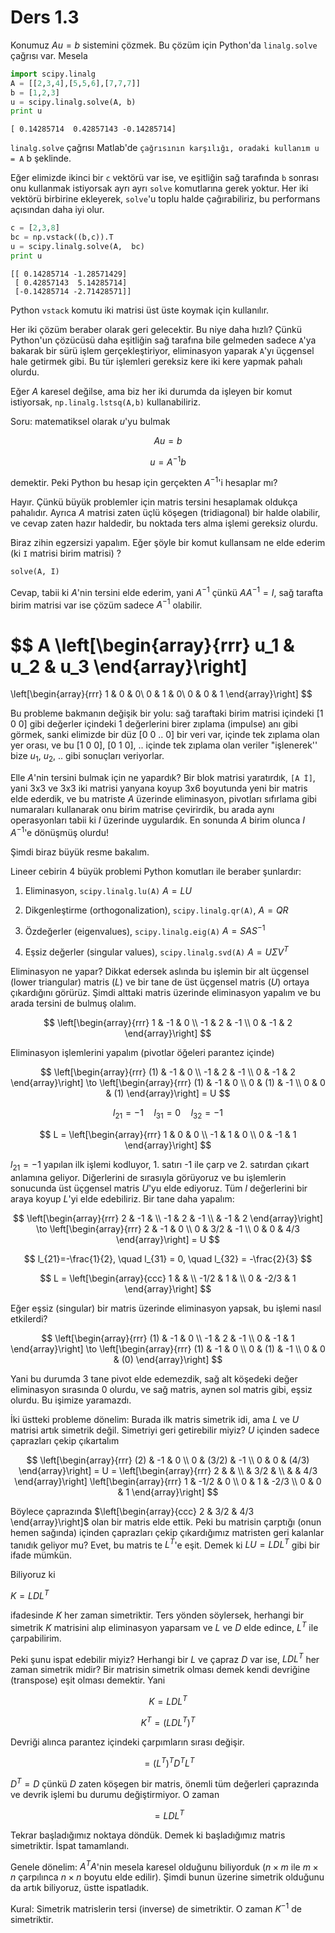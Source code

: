 # Ders 1.3

Konumuz $Au = b$ sistemini çözmek. Bu çözüm için Python'da
`linalg.solve` çağrısı var. Mesela

```python
import scipy.linalg
A = [[2,3,4],[5,5,6],[7,7,7]]
b = [1,2,3]
u = scipy.linalg.solve(A, b)
print u
```

```
[ 0.14285714  0.42857143 -0.14285714]
```

`linalg.solve` çağrısı Matlab'de `` çağrısının karşılığı,
oradaki kullanım u = A `` b şeklinde. 

Eğer elimizde ikinci bir `c` vektörü var ise, ve eşitliğin sağ
tarafında `b` sonrası onu kullanmak istiyorsak ayrı ayrı `solve`
komutlarına gerek yoktur. Her iki vektörü birbirine ekleyerek,
`solve`'u toplu halde çağırabiliriz, bu performans açısından daha iyi
olur. 

```python
c = [2,3,8]
bc = np.vstack((b,c)).T
u = scipy.linalg.solve(A,  bc)
print u
```

```
[[ 0.14285714 -1.28571429]
 [ 0.42857143  5.14285714]
 [-0.14285714 -2.71428571]]
```

Python `vstack` komutu iki matrisi üst üste koymak için kullanılır.

Her iki çözüm beraber olarak geri gelecektir. Bu niye daha hızlı? Çünkü
Python'un çözücüsü daha eşitliğin sağ tarafına bile gelmeden sadece
`A`'ya bakarak bir sürü işlem gerçekleştiriyor, eliminasyon yaparak
`A`'yı üçgensel hale getirmek gibi. Bu tür işlemleri gereksiz kere iki
kere yapmak pahalı olurdu.

Eğer $A$ karesel değilse, ama biz her iki durumda da işleyen bir komut
istiyorsak, `np.linalg.lstsq(A,b)` kullanabiliriz. 

Soru: matematiksel olarak $u$'yu bulmak 

$$ Au = b $$

$$ u = A^{-1}b $$

demektir. Peki Python bu hesap için gerçekten $A^{-1}$'i hesaplar mı?

Hayır. Çünkü büyük problemler için matris tersini hesaplamak oldukça
pahalıdır. Ayrıca $A$ matrisi zaten üçlü köşegen (tridiagonal) bir halde
olabilir, ve cevap zaten hazır haldedir, bu noktada ters alma işlemi
gereksiz olurdu. 

Biraz zihin egzersizi yapalım. Eğer şöyle bir komut kullansam ne elde
ederim (ki `I` matrisi birim matrisi) ?

```python
solve(A, I)
```

Cevap, tabii ki $A$'nin tersini elde ederim, yani $A^{-1}$ çünkü $AA^{-1} =I$,
sağ tarafta birim matrisi var ise çözüm sadece $A^{-1}$ olabilir.

$$ 
A 
\left[\begin{array}{rrr}
u_1 & u_2 & u_3
\end{array}\right]
=
\left[\begin{array}{rrr}
1 & 0 & 0\\
0 & 1 & 0\\
0 & 0 & 1
\end{array}\right]
 $$

Bu probleme bakmanın değişik bir yolu: sağ taraftaki birim matrisi içindeki
[1 0 0] gibi değerler içindeki 1 değerlerini birer zıplama (impulse) anı
gibi görmek, sanki elimizde bir düz [0 0 .. 0] bir veri var, içinde tek
zıplama olan yer orası, ve bu [1 0 0], [0 1 0], .. içinde tek zıplama olan
veriler "işlenerek'' bize $u_1$, $u_2$, .. gibi sonuçları veriyorlar. 

Elle $A$'nin tersini bulmak için ne yapardık? Bir blok matrisi yaratırdık,
`[A İ]`, yani 3x3 ve 3x3 iki matrisi yanyana koyup 3x6 boyutunda yeni
bir matris elde ederdik, ve bu matriste $A$ üzerinde eliminasyon, pivotları
sıfırlama gibi numaraları kullanarak onu birim matrise çevirirdik, bu arada
aynı operasyonları tabii ki $I$ üzerinde uygulardık. En sonunda $A$ birim
olunca $I$ $A^{-1}$'e dönüşmüş olurdu!

Şimdi biraz büyük resme bakalım. 

Lineer cebirin 4 büyük problemi Python komutları ile beraber şunlardır:

1) Eliminasyon, 
`scipy.linalg.lu(A)` $A = LU$

2) Dikgenleştirme (orthogonalization), 
`scipy.linalg.qr(A)`, $A = QR$

3) Özdeğerler (eigenvalues), 
`scipy.linalg.eig(A)` $A = SAS^{-1}$

4) Eşsiz değerler (singular values), 
`scipy.linalg.svd(A)` $A = U \Sigma V^{T}$

Eliminasyon ne yapar? Dikkat edersek aslında bu işlemin bir alt üçgensel
(lower triangular) matris ($L$) ve bir tane de üst üçgensel matris ($U$)
ortaya çıkardığını görürüz. Şimdi alttaki matris üzerinde eliminasyon
yapalım ve bu arada tersini de bulmuş olalım. 

$$
\left[\begin{array}{rrr}
1 & -1 & 0 \\
-1 & 2 & -1 \\
0 & -1 & 2 
\end{array}\right]
$$

Eliminasyon işlemlerini yapalım (pivotlar öğeleri parantez içinde)

$$
\left[\begin{array}{rrr}
(1) & -1 & 0 \\
-1 & 2 & -1 \\
0 & -1 & 2
\end{array}\right]
\to
\left[\begin{array}{rrr}
(1) & -1 & 0 \\
0 & (1) & -1 \\
0 & 0 & (1)
\end{array}\right] = U
$$

$$ l_{21} = -1 \quad l_{31} = 0 \quad l_{32} = -1 $$

$$
L = \left[\begin{array}{rrr}
1 & 0 & 0 \\ -1 & 1 & 0 \\ 0 & -1 & 1
\end{array}\right]
$$

$l_{21} = -1$ yapılan ilk işlemi kodluyor, 1. satırı -1 ile çarp ve
2. satırdan çıkart anlamına geliyor. Diğerlerini de sırasıyla görüyoruz ve
bu işlemlerin sonucunda üst üçgensel matris $U$'yu elde ediyoruz. Tüm $l$
değerlerini bir araya koyup $L$'yi elde edebiliriz. Bir tane daha yapalım:

$$
\left[\begin{array}{rrr}
2 & -1 & \\ -1 & 2 & -1 \\ & -1 & 2
\end{array}\right]
\to
\left[\begin{array}{rrr}
2 & -1 & 0 \\ 0 & 3/2 & -1 \\ 0 & 0 & 4/3
\end{array}\right] = U
$$

$$ l_{21}=-\frac{1}{2}, \quad
l_{31} = 0, \quad
l_{32} = -\frac{2}{3}
$$

$$ L =
\left[\begin{array}{ccc}
1 &  &  \\ -1/2 & 1 &  \\ 0 & -2/3 & 1
\end{array}\right] 
$$


Eğer eşsiz (singular) bir matris üzerinde eliminasyon yapsak, bu işlemi
nasıl etkilerdi? 

$$
\left[\begin{array}{rrr}
(1) & -1 & 0 \\ -1 & 2 & -1 \\ 0 & -1 & 1
\end{array}\right]
\to
\left[\begin{array}{rrr}
(1) & -1 & 0 \\ 0 & (1) & -1 \\ 0 & 0 & (0)
\end{array}\right] 
$$

Yani bu durumda 3 tane pivot elde edemezdik, sağ alt köşedeki değer
eliminasyon sırasında 0 olurdu, ve sağ matris, aynen sol matris gibi, eşsiz
olurdu. Bu işimize yaramazdı. 

İki üstteki probleme dönelim: Burada ilk matris simetrik idi, ama $L$ ve $U$
matrisi artık simetrik değil. Simetriyi geri getirebilir miyiz? $U$ içinden
sadece çaprazları çekip çıkartalım

$$
\left[\begin{array}{rrr}
(2) & -1 & 0 \\
0 & (3/2) & -1 \\
0 & 0 & (4/3)
\end{array}\right] = U =
\left[\begin{array}{rrr}
2 & & \\ & 3/2 & \\ & & 4/3
\end{array}\right] 
\left[\begin{array}{rrr}
1 & -1/2 & 0 \\ 0 & 1 & -2/3 \\ 0 & 0 & 1
\end{array}\right]
$$


Böylece çaprazında
$\left[\begin{array}{ccc} 2 & 3/2 & 4/3 \end{array}\right]$ olan bir matris
elde ettik. Peki bu matrisin çarptığı (onun hemen sağında) içinden
çaprazları çekip çıkardığımız matristen geri kalanlar tanıdık geliyor mu?
Evet, bu matris te $L^T$'e eşit. Demek ki $LU = LDL^T$ gibi bir ifade
mümkün.

Biliyoruz ki 

$K = LDL^T$

ifadesinde $K$ her zaman simetriktir. Ters yönden söylersek, herhangi bir
simetrik $K$ matrisini alıp eliminasyon yaparsam ve $L$ ve $D$ elde edince,
$L^T$ ile çarpabilirim. 

Peki şunu ispat edebilir miyiz? Herhangi bir $L$ ve çapraz $D$ var ise,
$LDL^T$ her zaman simetrik midir? Bir matrisin simetrik olması demek
kendi devriğine (transpose) eşit olması demektir. Yani 

$$ K = LDL^T $$

$$ K^T = (LDL^T)^T $$

Devriği alınca parantez içindeki çarpımların sırası değişir.

$$ = (L^T)^TD^TL^T $$

$D^T = D$ çünkü $D$ zaten köşegen bir matris, önemli tüm değerleri
çaprazında ve devrik işlemi bu durumu değiştirmiyor. O zaman

$$ = LDL^T $$ 

Tekrar başladığımız noktaya döndük. Demek ki başladığımız matris
simetriktir. İspat tamamlandı. 

Genele dönelim: $A^TA$'nin mesela karesel olduğunu biliyorduk ($n \times m$ ile
$m \times n$ çarpılınca $n \times n$ boyutu elde edilir). Şimdi bunun üzerine
simetrik olduğunu da artık biliyoruz, üstte ispatladık.

Kural: Simetrik matrislerin tersi (inverse) de simetriktir. O zaman
$K^{-1}$ de simetriktir. 









